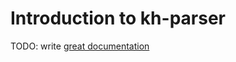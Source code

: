 # Introduction to kh-parser

TODO: write [great documentation](http://jacobian.org/writing/what-to-write/)
